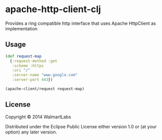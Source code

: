 # apache-http-client-clj

Provides a ring compatible http interface that uses Apache HttpClient
as implementation

## Usage

```clojure
(def request-map
  {:request-method :get
   :scheme :https
   :uri "/"
   :server-name "www.google.com"
   :server-port 443})

(apache-client/request request-map)
```

## License

Copyright © 2014 WalmartLabs

Distributed under the Eclipse Public License either version 1.0 or (at
your option) any later version.
